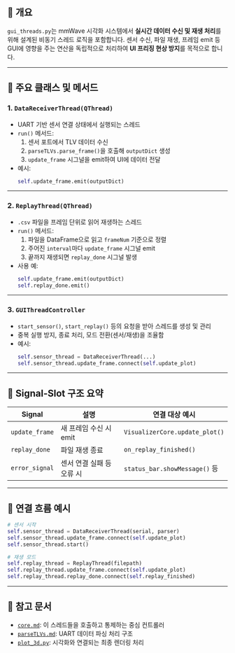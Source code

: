 ## 🧭 개요

`gui_threads.py`는 mmWave 시각화 시스템에서 **실시간 데이터 수신 및 재생 처리**를 위해 설계된 비동기 스레드 로직을 포함합니다. 센서 수신, 파일 재생, 프레임 emit 등 GUI에 영향을 주는 연산을 독립적으로 처리하여 **UI 프리징 현상 방지**를 목적으로 합니다.

---

## 🧩 주요 클래스 및 메서드

### 1. `DataReceiverThread(QThread)`
- UART 기반 센서 연결 상태에서 실행되는 스레드
- `run()` 메서드:
  1. 센서 포트에서 TLV 데이터 수신
  2. `parseTLVs.parse_frame()`을 호출해 `outputDict` 생성
  3. `update_frame` 시그널을 emit하여 UI에 데이터 전달
- 예시:
  ```python
  self.update_frame.emit(outputDict)
  ```

---

### 2. `ReplayThread(QThread)`
- `.csv` 파일을 프레임 단위로 읽어 재생하는 스레드
- `run()` 메서드:
  1. 파일을 DataFrame으로 읽고 `frameNum` 기준으로 정렬
  2. 주어진 `interval`마다 `update_frame` 시그널 emit
  3. 끝까지 재생되면 `replay_done` 시그널 발생
- 사용 예:
  ```python
  self.update_frame.emit(outputDict)
  self.replay_done.emit()
  ```

---

### 3. `GUIThreadController`
- `start_sensor()`, `start_replay()` 등의 요청을 받아 스레드를 생성 및 관리
- 중복 실행 방지, 종료 처리, 모드 전환(센서/재생)을 조율함
- 예시:
  ```python
  self.sensor_thread = DataReceiverThread(...)
  self.sensor_thread.update_frame.connect(self.update_plot)
  ```

---

## 🔄 Signal-Slot 구조 요약

| Signal | 설명 | 연결 대상 예시 |
|--------|------|----------------|
| `update_frame` | 새 프레임 수신 시 emit | `VisualizerCore.update_plot()` |
| `replay_done` | 파일 재생 종료 | `on_replay_finished()` |
| `error_signal` | 센서 연결 실패 등 오류 시 | `status_bar.showMessage()` 등 |

---

## 📁 연결 흐름 예시

```python
# 센서 시작
self.sensor_thread = DataReceiverThread(serial, parser)
self.sensor_thread.update_frame.connect(self.update_plot)
self.sensor_thread.start()

# 재생 모드
self.replay_thread = ReplayThread(filepath)
self.replay_thread.update_frame.connect(self.update_plot)
self.replay_thread.replay_done.connect(self.replay_finished)
```

---

## 📝 참고 문서

- [`core.md`](core.md): 이 스레드들을 호출하고 통제하는 중심 컨트롤러
- [`parseTLVs.md`](parseTLVs.md): UART 데이터 파싱 처리 구조
- [`plot_3d.py`](plot_3d.md): 시각화와 연결되는 최종 렌더링 처리
